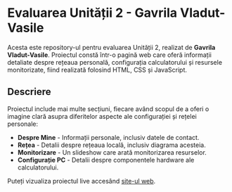 # Evaluarea Unității 2 - Gavrila Vladut-Vasile

Acesta este repository-ul pentru evaluarea Unității 2, realizat de **Gavrila Vladut-Vasile**. Proiectul constă într-o pagină web care oferă informații detaliate despre rețeaua personală, configurația calculatorului și resursele monitorizate, fiind realizată folosind HTML, CSS și JavaScript.

## Descriere

Proiectul include mai multe secțiuni, fiecare având scopul de a oferi o imagine clară asupra diferitelor aspecte ale configurației și rețelei personale:

- **Despre Mine** - Informații personale, inclusiv datele de contact.
- **Rețea** - Detalii despre rețeaua locală, inclusiv diagrama acesteia.
- **Monitorizare** - Un slideshow care arată monitorizarea resurselor.
- **Configurație PC** - Detalii despre componentele hardware ale calculatorului.

Puteți vizualiza proiectul live accesând [site-ul web](https://icy-bush-0e50b060f.5.azurestaticapps.net).
